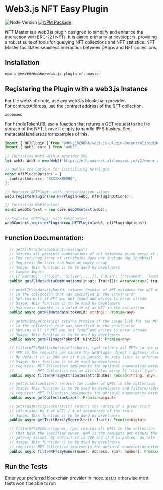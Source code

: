 # Web3.js NFT Easy Plugin
![Node Version](https://img.shields.io/badge/node-20.x-green)
[![NPM Package][npm-image]][npm-url]


NFT Master is a web3.js plugin designed to simplify and enhance the interaction with ERC-721 NFTs. It is aimed primarily at developers, providing a robust suite of tools for querying NFT collections and NFT statistics. NFT Master facilitates seamless interaction between DApps and NFT collections.


## Installation
```
npm i @MKVEERENDRA/web3.js-plugin-nft-master
```

## Registering the Plugin with a web3.js Instance
For the web3 attribute, use any web3.js blockchain provider.\
For contractAddress, use the contract address of the NFT collection. 
```
xooooooo
```
For handleTokenURI, use a function that returns a GET request to the file storage of the NFT. Leave it empty to handle IPFS hashes. See metadataHandlers.ts for examples of this.
```typescript
import { NFTPlugin } from "@MKVEERENDRA/web3.js-plugin-DecentralizedIdentityPlugin)";
import { Web3, core } from "web3";

// Initialize Web3 with a provider URL
let web3: Web3 = new Web3('https://eth-mainnet.alchemyapi.io/v2/<your_api_key>');

// Define the options for initializing NFTPlugin
const nftPluginOptions = {
  contractAddress: "XXXXXX00000", 
};

// Register NFTPlugin with initialization values
web3.registerPlugin(new NFTPlugin(web3, nftPluginOptions));

// Initialize Web3Context
const web3Context = new core.Web3Context(web3);

// Register NFTPlugin with Web3Context
web3Context.registerPlugin(new NFTPlugin(web3, nftPluginOptions));
```

## Function Documentation:
```typescript
  // getAllMetadataCombinations(input) 
  // Returns all possible combinations of NFT Metadata given array of options for each trait
  // The returned array of attributes does not include any thumbnail
  // Requires: No trait can have an empty array
  // Usage: This function is to be used by developers
  // Sample Input:
  // [{'Earring': ["Gold", "Silver", ...]}, {'Grin': ["Crooked", "Toothy", ...]}]
  public getAllMetadataCombinations(input: Trait[]): Array<Array<{ trait_type: string; value: string }>>

  // getNFTMetadata(tokenId) returns Promise of NFT metadata for NFT of given tokenId
  // in the collection that was specified in the constructor
  // Returns null if NFT was not found and writes to error stream
  // Usage: This function is to be used by developers
  // Requires: tokenId is a valid id of an NFT in the collection
  public async getNFTMetadata(tokenId: string): Promise<any>

  // getNFTImage(tokenId) returns Promise of the image link for the NFT of given tokenId
  // in the collection that was specified in the constructor
  // Returns null if NFT was not found and writes to error stream
  // Usage: This function is to be used by developers
  public async getNFTImage(tokenId: Uint256): Promise<any>

  // filterNFTsByAttributes(attributes, rpm) returns all NFTs in the collection that match the passed attributes.
  // RPM is the requests per minute the NFTPlugin object's gateway allows.
  // By default it is 200 and if 0 is passed, no rate limit is enforced.
  // Usage: This function is to be used by developers
  // requires: NFT Collection implements the optional enumeration extension
  //           NFT Collection has an attributes array [{ "trait_type": "X", "value": "Y" }, ...]
  public async filterNFTsByAttributes(attributes: Record<string, any>, rpm?: number): Promise<any[]>

  // getCollectionSize() returns the number of NFTs in the collection
  // Usage: This function is to be used by developers and filterNFTsByAttributes
  // requires: NFT Collection implements the optional enumeration extension
  public async getCollectionSize(): Promise<bigint> 

  // getTraitRarityScore(trait) returns the rarity of a given trait
  // calculated by # of NFTs / # of occurences of the trait
  // Usage: This function is to be used by developers
  public async getTraitRarityScore(trait: Trait): Promise<bigint>

  // filterNFTsByOwner(owner, rpm) returns all NFTs in the collection
  // that have the specified owner. RPM is the requests per minute the NFTPlugin object's
  // gateway allows. By default it is 200 and if 0 is passed, no rate limit is enforced.
  // Usage: This function is to be used by developers
  // requires: NFT Collection implements the optional enumeration extension
  public async filterNFTsByOwner(owner: Address, rpm?: number): Promise<any[]>
```
## Run the Tests
Enter your preferred blockchain provider in index.test.ts otherwise most tests won't be able to run


[npm-image]: https://img.shields.io/npm/v/web3-core-method.svg
[npm-url]: https://www.npmjs.com/package/@Mkveerendra/DecentralizedIdentityPlugin
